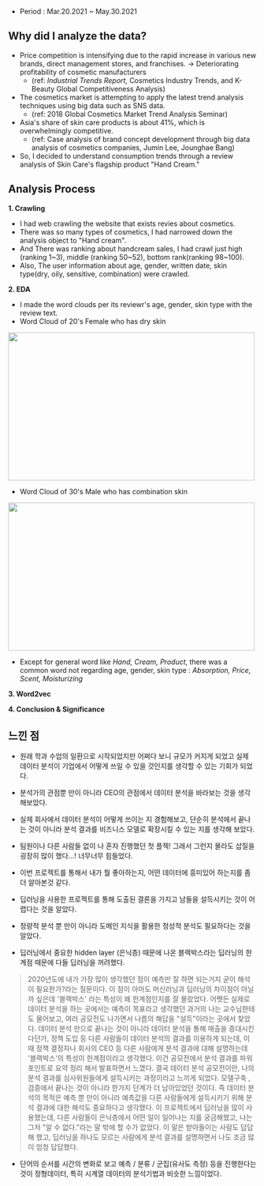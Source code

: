 
- Period : Mar.20.2021 ~ May.30.2021

## Why did I analyze the data?
- Price competition is intensifying due to the rapid increase in various new brands, direct management stores, and franchises. -> Deteriorating profitability of cosmetic manufacturers
  - (ref: *Industrial Trends Report,* Cosmetics Industry Trends, and K-Beauty Global Competitiveness Analysis)
- The cosmetics market is attempting to apply the latest trend analysis techniques using big data such as SNS data.
  - (ref: 2018 Global Cosmetics Market Trend Analysis Seminar)
- Asia's share of skin care products is about 41%, which is overwhelmingly competitive.
  - (ref: Case analysis of brand concept development through big data analysis of cosmetics companies, Jumin Lee, Jounghae Bang)
- So, I decided to understand consumption trends through a review analysis of Skin Care's flagship product "Hand Cream."

## Analysis Process
**1. Crawling**
- I had web crawling the website that exists revies about cosmetics.
- There was so many types of cosmetics, I had narrowed down the analysis object to "Hand cream".
- And There was ranking about handcream sales, I had crawl just high (ranking 1\~3), middle (ranking 50\~52), bottom rank(ranking 98\~100).
- Also, The user information about age, gender, written date, skin type(dry, oily, sensitive, combination) were crawled. 

**2. EDA**
- I made the word clouds per its reviewr's age, gender, skin type with the review text.
- Word Cloud of 20's Female who has dry skin 
<img src="https://user-images.githubusercontent.com/102137580/160996581-9ce11c26-2d42-476e-b778-1a0a57b8d566.png" width="500" height="300">

- Word Cloud of  30's Male who has combination skin 
<img src="https://user-images.githubusercontent.com/102137580/160998036-8a6e8de1-45b3-4638-812d-b50dc798853f.png" width="500" height="300">

- Except for general word like *Hand, Cream, Product*, there was a common word not regarding age, gender, skin type : *Absorption, Price, Scent, Moisturizing*


**3. Word2vec**


**4. Conclusion & Significance**


## 느낀 점
- 원래 학과 수업의 일환으로 시작되었지만 어쩌다 보니 규모가 커지게 되었고 실제 데이터 분석이 기업에서 어떻게 쓰일 수 있을 것인지를 생각할 수 있는 기회가 되었다.
- 분석가의 관점뿐 만이 아니라 CEO의 관점에서 데이터 분석을 바라보는 것을 생각해보았다.
- 실제 회사에서 데이터 분석이 어떻게 쓰이는 지 경험해보고, 단순히 분석에서 끝나는 것이 아니라 분석 결과를 비즈니스 모델로 확장시킬 수 있는 지를 생각해 보았다.


- 팀원이나 다른 사람들 없이 나 혼자 진행했던 첫 플젝! 그래서 그런지 몰라도 삽질을 굉장히 많이 했다...! 너무너무 힘들었다.
- 이번 프로젝트를 통해서 내가 뭘 좋아하는지, 어떤 데이터에 흥미있어 하는지를 좀 더 알아본것 같다.


- 딥러닝을 사용한 프로젝트를 통해 도출된 결론을 가지고 남들을 설득시키는 것이 어렵다는 것을 알았다.
- 정량적 분석 뿐 만이 아니라 도메인 지식을 활용한 정성적 분석도 필요하다는 것을 알았다.

- 딥러닝에서 중요한 hidden layer (은닉층) 때문에 나온 블랙박스라는 딥러닝의 한계점 때문에 다들 딥러닝을 꺼려했다.

> 2020년도에 내가 가장 많이 생각했던 점이 예측만 잘 하면 되는거지 굳이 해석이 필요한가?라는 질문이다. 이 점이 아마도 머신러닝과 딥러닝의 차이점이 아닐까 싶은데 '블랙박스' 라는 특성이 왜 한계점인지를 잘 몰랐었다. 어쨋든 실제로 데이터 분석을 하는 곳에서는 예측이 목표라고 생각했던 과거의 나는 교수님한테도 물어보고, 여러 공모전도 나가면서 나름의 해답을 "설득"이라는 곳에서 찾았다. 데이터 분석 만으로 끝나는 것이 아니라 데이터 분석을 통해 매출을 증대시킨다던가, 정책 도입 등 다른 사람들이 데이터 분석의 결과를 이용하게 되는데, 이 때 정책 결정자나 회사의 CEO 등 다른 사람에게 분석 결과에 대해 설명하는데 '블랙박스'의 특성이 한계점이라고 생각했다. 이건 공모전에서 분석 결과를 파워포인트로 요약 정리 해서 발표하면서 느꼈다. 결국 데이터 분석 공모전이란, 나의 분석 결과를 심사위원들에게 설득시키는 과정이라고 느끼게 되었다. 모델구축 , 검증에서 끝나는 것이 아니라 한가지 단계가 더 남아있었던 것이다. 즉 데이터 분석의 목적은 예측 뿐 만이 아니라 예측값을 다른 사람들에게 설득시키기 위해 분석 결과에 대한 해석도 중요하다고 생각했다. 이 프로젝트에서 딥러닝을 많이 사용했는데, 다른 사람들이 은닉층에서 어떤 일이 일어나는 지를 궁금해했고, 나는 그저 "알 수 없다."라는 말 밖에 할 수가 없었다. 이 말은 받아들이는 사람도 답답해 했고, 딥러닝을 하나도 모르는 사람에게 분석 결과를 설명하면서 나도 조금 많이 엄청 답답했다. 

- 단어의 순서를 시간의 변화로 보고 예측 / 분류 / 군집(유사도 측정) 등을 진행한다는 것이 정형데이터, 특히 시계열 데이터의 분석기법과 비슷한 느낌이었다.

